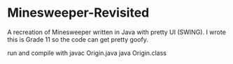 Minesweeper-Revisited
====================

A recreation of Minesweeper written in Java with pretty UI (SWING). 
I wrote this is Grade 11 so the code can get pretty goofy.


run and compile with
    javac Origin.java
    java Origin.class
    
